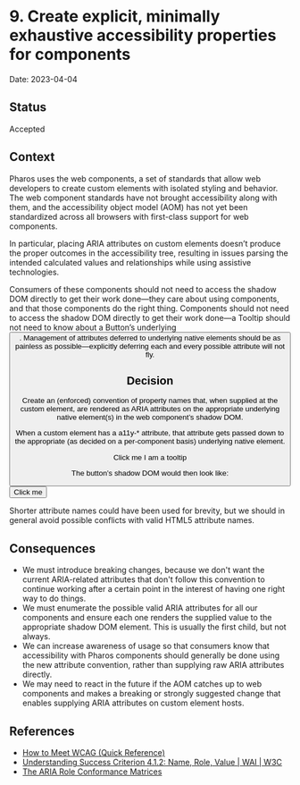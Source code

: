 # 9. Create explicit, minimally exhaustive accessibility properties for components

Date: 2023-04-04

## Status

Accepted

## Context

Pharos uses the web components, a set of standards that allow web developers to create custom elements with isolated styling and behavior. The web component standards have not brought accessibility along with them, and the accessibility object model (AOM) has not yet been standardized across all browsers with first-class support for web components.

In particular, placing ARIA attributes on custom elements doesn’t produce the proper outcomes in the accessibility tree, resulting in issues parsing the intended calculated values and relationships while using assistive technologies.

Consumers of these components should not need to access the shadow DOM directly to get their work done—they care about using components, and that those components do the right thing. Components should not need to access the shadow DOM directly to get their work done—a Tooltip should not need to know about a Button’s underlying <button>. Management of attributes deferred to underlying native elements should be as painless as possible—explicitly deferring each and every possible attribute will not fly.

## Decision

Create an (enforced) convention of property names that, when supplied at the custom element, are rendered as ARIA attributes on the appropriate underlying native element(s) in the web component’s shadow DOM.

When a custom element has a a11y-\* attribute, that attribute gets passed down to the appropriate (as decided on a per-component basis) underlying native element.

<pharos-button a11y-aria-describedby="the-tooltip">
    Click me
</pharos-button>

<pharos-tooltip id="the-tooltip">
    I am a tooltip
</pharos-tooltip>

The button’s shadow DOM would then look like:

<button aria-describedby="the-tooltip">
    Click me
</button>

Shorter attribute names could have been used for brevity, but we should in general avoid possible conflicts with valid HTML5 attribute names.

## Consequences

- We must introduce breaking changes, because we don't want the current ARIA-related attributes that don't follow this convention to continue working after a certain point in the interest of having one right way to do things.
- We must enumerate the possible valid ARIA attributes for all our components and ensure each one renders the supplied value to the appropriate shadow DOM element. This is usually the first child, but not always.
- We can increase awareness of usage so that consumers know that accessibility with Pharos components should generally be done using the new attribute convention, rather than supplying raw ARIA attributes directly.
- We may need to react in the future if the AOM catches up to web components and makes a breaking or strongly suggested change that enables supplying ARIA attributes on custom element hosts.

## References

- [How to Meet WCAG (Quick Reference)](https://www.w3.org/WAI/WCAG21/quickref/)
- [Understanding Success Criterion 4.1.2: Name, Role, Value | WAI | W3C](https://www.w3.org/WAI/WCAG21/Understanding/name-role-value.html)
- [The ARIA Role Conformance Matrices](https://whatsock.com/training/matrices/)
